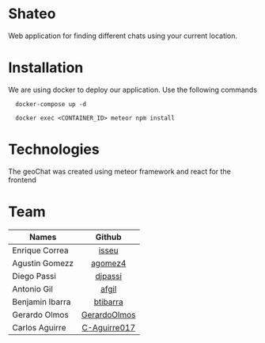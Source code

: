 # Shateo

  Web application for finding different chats using your current location.

# Installation

 We are using docker to deploy our application. Use the following commands

 ```
   docker-compose up -d
 ```

 ```
   docker exec <CONTAINER_ID> meteor npm install
 ```

# Technologies

  The geoChat was created using meteor framework and react for the frontend

# Team

| Names        | Github           |
| ------------- |:-------------:|
| Enrique Correa | [isseu](https://github.com/isseu)|
| Agustin Gomezz | [agomez4](https://github.com/agomez4)|
| Diego Passi    | [djpassi](https://github.com/djpassi)|
| Antonio Gil    | [afgil](https://github.com/afgil)|
| Benjamin Ibarra | [btibarra](https://github.com/btibarra)|
| Gerardo Olmos    | [GerardoOlmos](https://github.com/GerardoOlmos)|
| Carlos Aguirre   | [C-Aguirre017](https://github.com/C-Aguirre017)|
